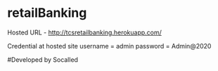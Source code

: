# retailBanking

Hosted URL - http://tcsretailbanking.herokuapp.com/

Credential at hosted site
username = admin
password = Admin@2020


#Developed by Socalled
